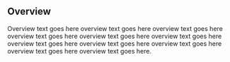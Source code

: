 ## Overview

Overview text goes here overview text goes here overview text goes here overview text goes here overview text goes here overview text goes here overview text goes here overview text goes here overview text goes here overview text goes here overview text goes here.